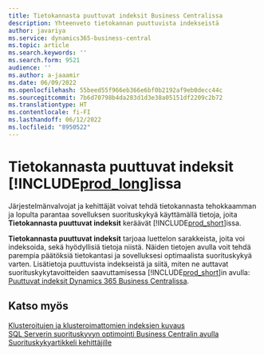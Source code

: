 ```yaml
---
title: Tietokannasta puuttuvat indeksit Business Centralissa
description: Yhteenveto tietokannan puuttuvista indekseistä
author: javariya
ms.service: dynamics365-business-central
ms.topic: article
ms.search.keywords: ''
ms.search.form: 9521
audience: ''
ms.author: a-jaaamir
ms.date: 06/09/2022
ms.openlocfilehash: 55beed55f966eb366e6bf0b2192af9eb0decc44c
ms.sourcegitcommit: 7b6d70798b4da283d1d3e38a05151df2209c2b72
ms.translationtype: HT
ms.contentlocale: fi-FI
ms.lasthandoff: 06/12/2022
ms.locfileid: "8950522"
---
```

# <a name="database-missing-indexes-in-prod_long"></a>Tietokannasta puuttuvat indeksit [!INCLUDE[prod_long](includes/prod_long.md)]issa

Järjestelmänvalvojat ja kehittäjät voivat tehdä tietokannasta tehokkaamman ja lopulta parantaa sovelluksen suorituskykyä käyttämällä tietoja, joita **Tietokannasta puuttuvat indeksit** keräävät [!INCLUDE[prod_short](includes/prod_short.md)]issa.

**Tietokannasta puuttuvat indeksit** tarjoaa luettelon sarakkeista, joita voi indeksoida, sekä hyödyllisiä tietoja niistä. Näiden tietojen avulla voit tehdä parempia päätöksiä tietokantasi ja sovelluksesi optimaalista suorituskykyä varten. Lisätietoja puuttuvista indekseistä ja siitä, miten ne auttavat suorituskykytavoitteiden saavuttamisessa [!INCLUDE[prod_short](includes/prod_short.md)]in avulla: [Puuttuvat indeksit Dynamics 365 Business Centralissa](/dynamics365/business-central/dev-itpro/administration/database-missing-indexes).

## <a name="see-also"></a>Katso myös

[Klusteroitujen ja klusteroimattomien indeksien kuvaus](/sql/relational-databases/indexes/clustered-and-nonclustered-indexes-described)  
[SQL Serverin suorituskyvyn optimointi Business Centralin avulla](/dynamics365/business-central/dev-itpro/administration/optimize-sql-server-performance)  
[Suorituskykyartikkeli kehittäjille](/dynamics365/business-central/dev-itpro/performance/performance-developer)  
